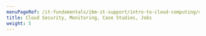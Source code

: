 ```yaml
---
menuPageRef: /it-fundamentals/ibm-it-support/intro-to-cloud-computing/cloud-security-monitoring-case-studies-jobs
title: Cloud Security, Monitoring, Case Studies, Jobs
weight: 5
---
```

